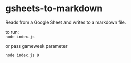 # gsheets-to-markdown
Reads from a Google Sheet and writes to a markdown file.    
    

to run:    
````node index.js````

or pass gameweek parameter  

````node index.js 9````

